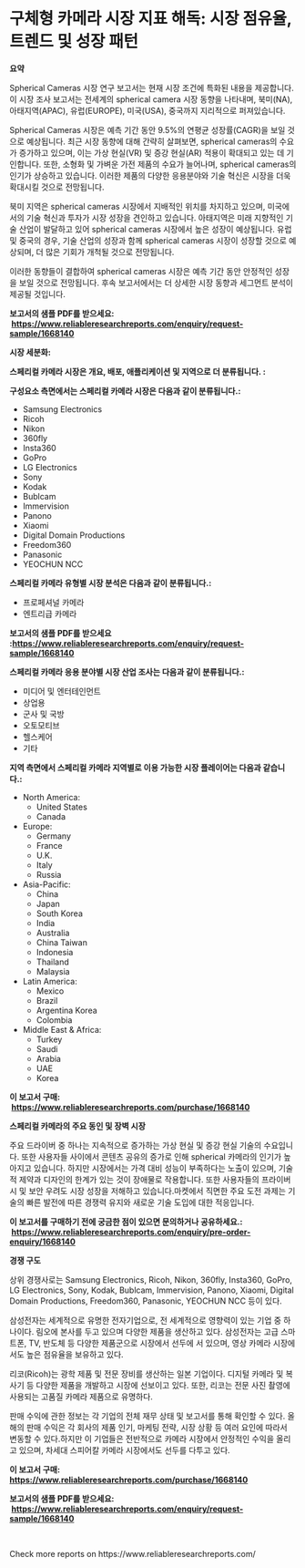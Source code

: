 <p><h1>구체형 카메라 시장 지표 해독: 시장 점유율, 트렌드 및 성장 패턴</h1></p><p><strong>요약</strong></p>
<p><p>Spherical Cameras 시장 연구 보고서는 현재 시장 조건에 특화된 내용을 제공합니다. 이 시장 조사 보고서는 전세계의 spherical camera 시장 동향을 나타내며, 북미(NA), 아태지역(APAC), 유럽(EUROPE), 미국(USA), 중국까지 지리적으로 퍼져있습니다. </p><p>Spherical Cameras 시장은 예측 기간 동안 9.5%의 연평균 성장률(CAGR)을 보일 것으로 예상됩니다. 최근 시장 동향에 대해 간략히 살펴보면, spherical cameras의 수요가 증가하고 있으며, 이는 가상 현실(VR) 및 증강 현실(AR) 적용이 확대되고 있는 데 기인합니다. 또한, 소형화 및 가벼운 가전 제품의 수요가 늘어나며, spherical cameras의 인기가 상승하고 있습니다. 이러한 제품의 다양한 응용분야와 기술 혁신은 시장을 더욱 확대시킬 것으로 전망됩니다.</p><p>북미 지역은 spherical cameras 시장에서 지배적인 위치를 차지하고 있으며, 미국에서의 기술 혁신과 투자가 시장 성장을 견인하고 있습니다. 아태지역은 미래 지향적인 기술 산업이 발달하고 있어 spherical cameras 시장에서 높은 성장이 예상됩니다. 유럽 및 중국의 경우, 기술 산업의 성장과 함께 spherical cameras 시장이 성장할 것으로 예상되며, 더 많은 기회가 개척될 것으로 전망됩니다. </p><p>이러한 동향들이 결합하여 spherical cameras 시장은 예측 기간 동안 안정적인 성장을 보일 것으로 전망됩니다. 후속 보고서에서는 더 상세한 시장 동향과 세그먼트 분석이 제공될 것입니다.</p></p>
<p><strong>보고서의 샘플 PDF를 받으세요: &nbsp;<a href="https://www.reliableresearchreports.com/enquiry/request-sample/1668140">https://www.reliableresearchreports.com/enquiry/request-sample/1668140</a></strong></p>
<p><strong>시장 세분화:</strong></p>
<p><strong> 스페리컬 카메라 시장은 개요, 배포, 애플리케이션 및 지역으로 더 분류됩니다. :</strong></p>
<p><strong>구성요소 측면에서는 스페리컬 카메라 시장은 다음과 같이 분류됩니다.:</strong></p>
<p><ul><li>Samsung Electronics</li><li>Ricoh</li><li>Nikon</li><li>360fly</li><li>Insta360</li><li>GoPro</li><li>LG Electronics</li><li>Sony</li><li>Kodak</li><li>Bublcam</li><li>Immervision</li><li>Panono</li><li>Xiaomi</li><li>Digital Domain Productions</li><li>Freedom360</li><li>Panasonic</li><li>YEOCHUN NCC</li></ul></p>
<p><strong> 스페리컬 카메라 유형별 시장 분석은 다음과 같이 분류됩니다.:</strong></p>
<p><ul><li>프로페셔널 카메라</li><li>엔트리급 카메라</li></ul></p>
<p><strong>보고서의 샘플 PDF를 받으세요 :<a href="https://www.reliableresearchreports.com/enquiry/request-sample/1668140">https://www.reliableresearchreports.com/enquiry/request-sample/1668140</a></strong></p>
<p><strong> 스페리컬 카메라 응용 분야별 시장 산업 조사는 다음과 같이 분류됩니다.:</strong></p>
<p><ul><li>미디어 및 엔터테인먼트</li><li>상업용</li><li>군사 및 국방</li><li>오토모티브</li><li>헬스케어</li><li>기타</li></ul></p>
<p><strong>지역 측면에서 스페리컬 카메라 지역별로 이용 가능한 시장 플레이어는 다음과 같습니다.:</strong></p>
<p><ul>
    <li>
        North America:
        <ul>
            <li>United States</li>
            <li>Canada</li>
        </ul>
    </li>
    <li>
        Europe:
        <ul>
            <li>Germany</li>
            <li>France</li>
            <li>U.K.</li>
            <li>Italy</li>
            <li>Russia</li>
        </ul>
    </li>
    <li>
        Asia-Pacific:
        <ul>
            <li>China</li>
            <li>Japan</li>
            <li>South Korea</li>
            <li>India</li>
            <li>Australia</li>
            <li>China Taiwan</li>
            <li>Indonesia</li>
            <li>Thailand</li>
            <li>Malaysia</li>
        </ul>
    </li>
    <li>
        Latin America:
        <ul>
            <li>Mexico</li>
            <li>Brazil</li>
            <li>Argentina Korea</li>
            <li>Colombia</li>
        </ul>
    </li>
    <li>
        Middle East & Africa:
        <ul>
            <li>Turkey</li>
            <li>Saudi</li>
            <li>Arabia</li>
            <li>UAE</li>
            <li>Korea</li>
        </ul>
    </li>
    </ul></p>
<p><strong>이 보고서 구매: &nbsp;<a href="https://www.reliableresearchreports.com/purchase/1668140">https://www.reliableresearchreports.com/purchase/1668140</a></strong></p>
<p><strong>스페리컬 카메라의 주요 동인 및 장벽 시장</strong></p>
<p><p>주요 드라이버 중 하나는 지속적으로 증가하는 가상 현실 및 증강 현실 기술의 수요입니다. 또한 사용자들 사이에서 콘텐츠 공유의 증가로 인해 spherical 카메라의 인기가 높아지고 있습니다. 하지만 시장에서는 가격 대비 성능이 부족하다는 노출이 있으며, 기술적 제약과 디자인의 한계가 있는 것이 장애물로 작용합니다. 또한 사용자들의 프라이버시 및 보안 우려도 시장 성장을 저해하고 있습니다.마켓에서 직면한 주요 도전 과제는 기술의 빠른 발전에 따른 경쟁력 유지와 새로운 기술 도입에 대한 적응입니다.</p></p>
<p><strong>이 보고서를 구매하기 전에 궁금한 점이 있으면 문의하거나 공유하세요.: &nbsp;<a href="https://www.reliableresearchreports.com/enquiry/pre-order-enquiry/1668140">https://www.reliableresearchreports.com/enquiry/pre-order-enquiry/1668140</a></strong></p>
<p><strong>경쟁 구도</strong></p>
<p><p>상위 경쟁사로는 Samsung Electronics, Ricoh, Nikon, 360fly, Insta360, GoPro, LG Electronics, Sony, Kodak, Bublcam, Immervision, Panono, Xiaomi, Digital Domain Productions, Freedom360, Panasonic, YEOCHUN NCC 등이 있다.</p><p>삼성전자는 세계적으로 유명한 전자기업으로, 전 세계적으로 영향력이 있는 기업 중 하나이다. 림오에 본사를 두고 있으며 다양한 제품을 생산하고 있다. 삼성전자는 고급 스마트폰, TV, 반도체 등 다양한 제품군으로 시장에서 선두에 서 있으며, 영상 카메라 시장에서도 높은 점유율을 보유하고 있다.</p><p>리코(Ricoh)는 광학 제품 및 전문 장비를 생산하는 일본 기업이다. 디지털 카메라 및 복사기 등 다양한 제품을 개발하고 시장에 선보이고 있다. 또한, 리코는 전문 사진 촬영에 사용되는 고품질 카메라 제품으로 유명하다.</p><p>판매 수익에 관한 정보는 각 기업의 전체 재무 상태 및 보고서를 통해 확인할 수 있다. 올해의 판매 수익은 각 회사의 제품 인기, 마케팅 전략, 시장 상황 등 여러 요인에 따라서 변동할 수 있다.하지만 이 기업들은 전반적으로 카메라 시장에서 안정적인 수익을 올리고 있으며, 차세대 스피어칼 카메라 시장에서도 선두를 다투고 있다.</p></p>
<p><strong>이 보고서 구매: &nbsp; <a href="https://www.reliableresearchreports.com/purchase/1668140">https://www.reliableresearchreports.com/purchase/1668140</a></strong></p>
<p><strong>보고서의 샘플 PDF를 받으세요: &nbsp;<a href="https://www.reliableresearchreports.com/enquiry/request-sample/1668140">https://www.reliableresearchreports.com/enquiry/request-sample/1668140</a></strong><strong></strong></p>
<p>&nbsp;</p>
<p>Check more reports on https://www.reliableresearchreports.com/</p>